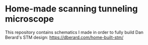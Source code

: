 # Home-made scanning tunneling microscope

This repository contains schematics I made in order to fully build Dan Berard's STM design: https://dberard.com/home-built-stm/